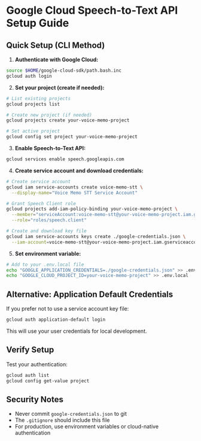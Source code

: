 # Google Cloud Speech-to-Text API Setup Guide

## Quick Setup (CLI Method)

1. **Authenticate with Google Cloud:**
```bash
source $HOME/google-cloud-sdk/path.bash.inc
gcloud auth login
```

2. **Set your project (create if needed):**
```bash
# List existing projects
gcloud projects list

# Create new project (if needed)
gcloud projects create your-voice-memo-project

# Set active project
gcloud config set project your-voice-memo-project
```

3. **Enable Speech-to-Text API:**
```bash
gcloud services enable speech.googleapis.com
```

4. **Create service account and download credentials:**
```bash
# Create service account
gcloud iam service-accounts create voice-memo-stt \
  --display-name="Voice Memo STT Service Account"

# Grant Speech Client role
gcloud projects add-iam-policy-binding your-voice-memo-project \
  --member="serviceAccount:voice-memo-stt@your-voice-memo-project.iam.gserviceaccount.com" \
  --role="roles/speech.client"

# Create and download key file
gcloud iam service-accounts keys create ./google-credentials.json \
  --iam-account=voice-memo-stt@your-voice-memo-project.iam.gserviceaccount.com
```

5. **Set environment variable:**
```bash
# Add to your .env.local file
echo "GOOGLE_APPLICATION_CREDENTIALS=./google-credentials.json" >> .env.local
echo "GOOGLE_CLOUD_PROJECT_ID=your-voice-memo-project" >> .env.local
```

## Alternative: Application Default Credentials

If you prefer not to use a service account key file:

```bash
gcloud auth application-default login
```

This will use your user credentials for local development.

## Verify Setup

Test your authentication:
```bash
gcloud auth list
gcloud config get-value project
```

## Security Notes

- Never commit `google-credentials.json` to git
- The `.gitignore` should include this file
- For production, use environment variables or cloud-native authentication